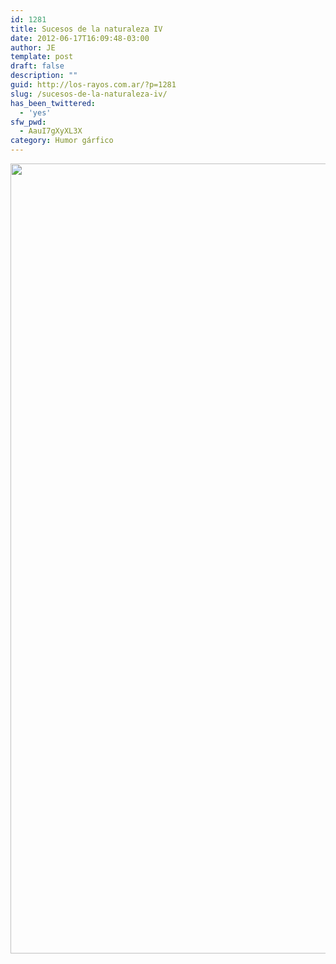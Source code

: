 ```yaml
---
id: 1281
title: Sucesos de la naturaleza IV
date: 2012-06-17T16:09:48-03:00
author: JE
template: post
draft: false
description: ""
guid: http://los-rayos.com.ar/?p=1281
slug: /sucesos-de-la-naturaleza-iv/
has_been_twittered:
  - 'yes'
sfw_pwd:
  - AauI7gXyXL3X
category: Humor gárfico
---
```

<img class="alignnone" src="https://25.media.tumblr.com/tumblr_lpm6uouMhj1r0b2e8o1_1280.jpg" alt="" width="1280" height="1264" />